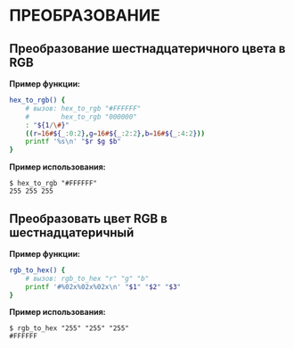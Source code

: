 # ПРЕОБРАЗОВАНИЕ

## Преобразование шестнадцатеричного цвета в RGB

**Пример функции:**

```sh
hex_to_rgb() {
    # вызов: hex_to_rgb "#FFFFFF"
    #        hex_to_rgb "000000"
    : "${1/\#}"
    ((r=16#${_:0:2},g=16#${_:2:2},b=16#${_:4:2}))
    printf '%s\n' "$r $g $b"
}
```

**Пример использования:**

```shell
$ hex_to_rgb "#FFFFFF"
255 255 255
```


## Преобразовать цвет RGB в шестнадцатеричный

**Пример функции:**

```sh
rgb_to_hex() {
    # вызов: rgb_to_hex "r" "g" "b"
    printf '#%02x%02x%02x\n' "$1" "$2" "$3"
}
```

**Пример использования:**

```shell
$ rgb_to_hex "255" "255" "255"
#FFFFFF
```

<!-- CHAPTER END -->

